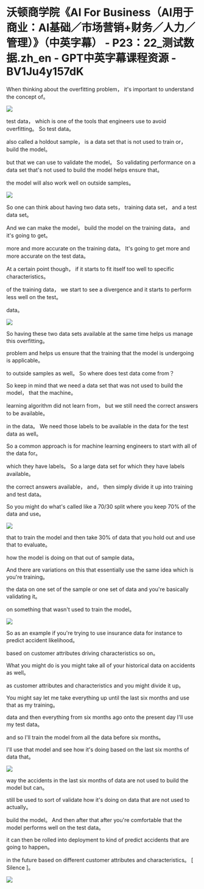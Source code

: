# 沃顿商学院《AI For Business（AI用于商业：AI基础／市场营销+财务／人力／管理）》（中英字幕） - P23：22_测试数据.zh_en - GPT中英字幕课程资源 - BV1Ju4y157dK

 When thinking about the overfitting problem， it's important to understand the concept of。



![](img/a23e44883cd20e020c458544872bcfd7_1.png)

 test data， which is one of the tools that engineers use to avoid overfitting。 So test data。

 also called a holdout sample， is a data set that is not used to train or， build the model。

 but that we can use to validate the model。 So validating performance on a data set that's not used to build the model helps ensure that。

 the model will also work well on outside samples。

![](img/a23e44883cd20e020c458544872bcfd7_3.png)

 So one can think about having two data sets， training data set， and a test data set。

 And we can make the model， build the model on the training data， and it's going to get。

 more and more accurate on the training data。 It's going to get more and more accurate on the test data。

 At a certain point though， if it starts to fit itself too well to specific characteristics。

 of the training data， we start to see a divergence and it starts to perform less well on the test。

 data。

![](img/a23e44883cd20e020c458544872bcfd7_5.png)

 So having these two data sets available at the same time helps us manage this overfitting。

 problem and helps us ensure that the training that the model is undergoing is applicable。

 to outside samples as well。 So where does test data come from？

 So keep in mind that we need a data set that was not used to build the model， that the machine。

 learning algorithm did not learn from， but we still need the correct answers to be available。

 in the data。 We need those labels to be available in the data for the test data as well。

 So a common approach is for machine learning engineers to start with all of the data for。

 which they have labels。 So a large data set for which they have labels available。

 the correct answers available， and， then simply divide it up into training and test data。

 So you might do what's called like a 70/30 split where you keep 70% of the data and use。



![](img/a23e44883cd20e020c458544872bcfd7_7.png)

 that to train the model and then take 30% of data that you hold out and use that to evaluate。

 how the model is doing on that out of sample data。

 And there are variations on this that essentially use the same idea which is you're training。

 the data on one set of the sample or one set of data and you're basically validating it。

 on something that wasn't used to train the model。

![](img/a23e44883cd20e020c458544872bcfd7_9.png)

 So as an example if you're trying to use insurance data for instance to predict accident likelihood。

 based on customer attributes driving characteristics so on。

 What you might do is you might take all of your historical data on accidents as well。

 as customer attributes and characteristics and you might divide it up。

 You might say let me take everything up until the last six months and use that as my training。

 data and then everything from six months ago onto the present day I'll use my test data。

 and so I'll train the model from all the data before six months。

 I'll use that model and see how it's doing based on the last six months of data that。



![](img/a23e44883cd20e020c458544872bcfd7_11.png)

 way the accidents in the last six months of data are not used to build the model but can。

 still be used to sort of validate how it's doing on data that are not used to actually。

 build the model。 And then after that after you're comfortable that the model performs well on the test data。

 it can then be rolled into deployment to kind of predict accidents that are going to happen。

 in the future based on different customer attributes and characteristics。 [ Silence ]。



![](img/a23e44883cd20e020c458544872bcfd7_13.png)